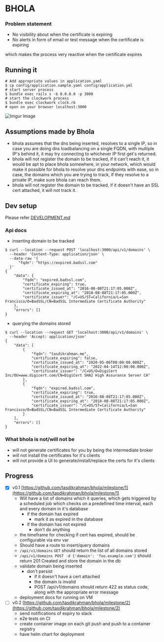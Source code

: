 # BHOLA
### Problem statement

- No visibility about when the certificate is expiring
- No alerts in form of email or test message when the certificate is expiring

which makes the process very reactive when the certificate expires

## Running it

```
# Add appropriate values in application.yaml
$ cp config/application.sample.yaml config/application.yml
# start server process
$ bundle exec rails s -b 0.0.0.0 -p 3000
# start the clockwork process
$ bundle exec clockwork clock.rb
# open on your browser localhost:3000
```

![Imgur Image](https://user-images.githubusercontent.com/4672518/93598889-f8c3f500-f9da-11ea-98ca-a55fff2023fc.png)

## Assumptions made by Bhola

- bhola assumes that the dns being inserted, resolves to a single IP, so in case you are doing
dns loadbalancing on a single FQDN, with multiple IP's behind it, it may try connecting to
whichever IP first get's returned.
- bhola will not register the domain to be tracked, if it can't reach it, it would be apt to place
bhola somewhere, in your network, which would make it possible for bhola to resolve your dns endpoints
with ease, so in case, the domains which you are trying to track, if they resolve to a private IP, make
sure bhola can reach them.
- bhola will not register the domain to be tracked, if it doesn't have an SSL cert attached, it will
not track it.

## Dev setup

Please refer [DEVELOPMENT.md](https://github.com/tasdikrahman/bhola/blob/master/DEVELOPMENT.md)

### Api docs
- inserting domain to be tracked
```
$ curl --location --request POST 'localhost:3000/api/v1/domains' \
  --header 'Content-Type: application/json' \
  --data-raw '{
      "fqdn": "https://expired.badssl.com"
  }'
{
    "data": {
        "fqdn": "expired.badssl.com",
        "certificate_expiring": true,
        "certificate_issued_at": "2016-08-08T21:17:05.000Z",
        "certificate_expiring_at": "2018-08-08T21:17:05.000Z",
        "certificate_issuer": "/C=US/ST=California/L=San Francisco/O=BadSSL/CN=BadSSL Intermediate Certificate Authority"
    },
    "errors": []
}
```
- querying the domains stored
```
$ curl --location --request GET 'localhost:3000/api/v1/domains' \
  --header 'Accept: application/json'
{
    "data": [
        {
            "fqdn": "tasdikrahman.me",
            "certificate_expiring": false,
            "certificate_issued_at": "2020-05-06T00:00:00.000Z",
            "certificate_expiring_at": "2022-04-14T12:00:00.000Z",
            "certificate_issuer": "/C=US/O=DigiCert Inc/OU=www.digicert.com/CN=DigiCert SHA2 High Assurance Server CA"
        },
        {
            "fqdn": "expired.badssl.com",
            "certificate_expiring": true,
            "certificate_issued_at": "2016-08-08T21:17:05.000Z",
            "certificate_expiring_at": "2018-08-08T21:17:05.000Z",
            "certificate_issuer": "/C=US/ST=California/L=San Francisco/O=BadSSL/CN=BadSSL Intermediate Certificate Authority"
        }
    ],
    "errors": []
}
```

### What bhola is not/will not be

- will not generate certificates for you by being the intermediate broker
- will not install the certificates for it's clients
- will not provide a UI to generate/install/replace the certs for it's clients

## Progress

- [x] v0.1 [https://github.com/tasdikrahman/bhola/milestone/1](https://github.com/tasdikrahman/bhola/milestone/1)
    - Will have a list of domains which it queries, which gets triggered by a scheduled job which checks on a predefined
time interval, each and every domain in it's database
        - if the domain has expired
            - mark it as expired in the database
        - if the domain has not expired
            - don't do anything
    - the timeframe for checking if cert has expired, should be configurable via env var
    - Should have a route to insert/query domains
    - `/api/v1/domains` `GET` should return the list of all domains stored
    - `/api/v1/domains POST -d {'domain': 'foo.example.com'}` should return 201 Created and store the domain in the db
    - validate domain being inserted
        - don't persist
            - if it doesn't have a cert attached
            - the domain is invalid
            - POST /api/v1/domains should return 422 as status code, along with the appropriate error message
    - deployment docs for running on VM
- [ ] v0.2 [https://github.com/tasdikrahman/bhola/milestone/2](https://github.com/tasdikrahman/bhola/milestone/2)
    - send notifications of expiry to slack
    - e2e tests on CI
    - create container image on each git push and push to a container registry
    - have helm chart for deployment
